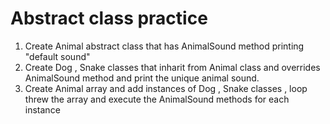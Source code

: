 # Abstract class practice
1. Create Animal abstract class that has AnimalSound method printing "default sound"
2. Create Dog , Snake classes that inharit from Animal class and overrides AnimalSound method and print the unique animal sound.
3. Create Animal array and add instances of Dog , Snake  classes , loop threw the array and execute the AnimalSound methods for each instance